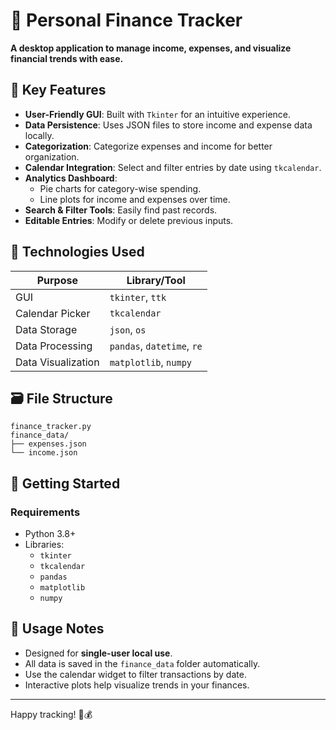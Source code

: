 
# 💸 Personal Finance Tracker

**A desktop application to manage income, expenses, and visualize financial trends with ease.**

## 🧠 Key Features

- **User-Friendly GUI**: Built with `Tkinter` for an intuitive experience.
- **Data Persistence**: Uses JSON files to store income and expense data locally.
- **Categorization**: Categorize expenses and income for better organization.
- **Calendar Integration**: Select and filter entries by date using `tkcalendar`.
- **Analytics Dashboard**:
  - Pie charts for category-wise spending.
  - Line plots for income and expenses over time.
- **Search & Filter Tools**: Easily find past records.
- **Editable Entries**: Modify or delete previous inputs.

## 🧰 Technologies Used

| Purpose            | Library/Tool               |
|--------------------|----------------------------|
| GUI                | `tkinter`, `ttk`           |
| Calendar Picker    | `tkcalendar`               |
| Data Storage       | `json`, `os`               |
| Data Processing    | `pandas`, `datetime`, `re` |
| Data Visualization | `matplotlib`, `numpy`      |

## 🗃 File Structure

```
finance_tracker.py
finance_data/
├── expenses.json
└── income.json
```

## 🚀 Getting Started

### Requirements

- Python 3.8+
- Libraries:
  - `tkinter`
  - `tkcalendar`
  - `pandas`
  - `matplotlib`
  - `numpy`



## 📌 Usage Notes

- Designed for **single-user local use**.
- All data is saved in the `finance_data` folder automatically.
- Use the calendar widget to filter transactions by date.
- Interactive plots help visualize trends in your finances.

---

Happy tracking! 🧾💰
```
